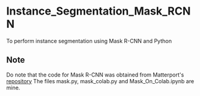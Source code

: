 # Instance_Segmentation_Mask_RCNN
To perform instance segmentation using Mask R-CNN and Python 


## Note
Do note that the code for Mask R-CNN was obtained from Matterport's [repository](https://github.com/matterport/Mask_RCNN)
The files mask.py, mask_colab.py and Mask_On_Colab.ipynb are mine.
